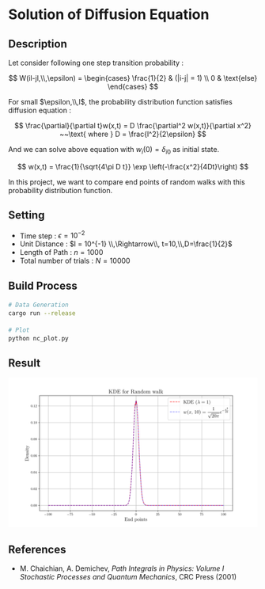 # Solution of Diffusion Equation

## Description

Let consider following one step transition probability :

$$
W(il-jl,\\,\epsilon) = \begin{cases}
\frac{1}{2} & (|i-j| = 1) \\
0 & \text{else}
\end{cases}
$$

For small $\epsilon,\\,l$, the probability distribution function satisfies diffusion equation :

$$
\frac{\partial}{\partial t}w(x,t) = D \frac{\partial^2 w(x,t)}{\partial x^2} ~~\text{ where } D = \frac{l^2}{2\epsilon}
$$

And we can solve above equation with $w_i(0) = \delta_{i0}$ as initial state.

$$
w(x,t) = \frac{1}{\sqrt{4\pi D t}} \exp \left(-\frac{x^2}{4Dt}\right)
$$

In this project, we want to compare end points of random walks with this probability distribution function.

## Setting

* Time step : $\epsilon = 10^{-2}$
* Unit Distance : $l = 10^{-1} \\,\Rightarrow\\, t=10,\\,D=\frac{1}{2}$
* Length of Path : $n = 1000$
* Total number of trials : $N = 10000$

## Build Process

```sh
# Data Generation
cargo run --release

# Plot
python nc_plot.py
```

## Result

![](./plot.png)

## References

* M. Chaichian, A. Demichev, *Path Integrals in Physics: Volume I Stochastic Processes and Quantum Mechanics*, CRC Press (2001)

